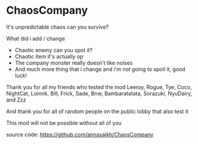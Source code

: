 # ChaosCompany
It's unpredictable chaos can you survive?


What did i add / change
- Chaotic enemy can you spot it?
- Chaotic item it's actually op
- The company monster really doesn't like noises
- And much more thing that i change and i'm not going to spoil it, good luck!

Thank you for all my friends who tested the mod Leeroy, Rogue, Tye, Coco, NightCat, Lomnk, Bill, Frick, Sade, Bnw, Bambaratatata, Sorazuki, NyuDairy, and Zzz

And thank you for all of random people on the public lobby that also test it

This mod will not be possible without all of you

source code: https://github.com/annasajkh/ChaosCompany